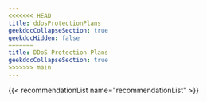 ```yaml
---
<<<<<<< HEAD
title: ddosProtectionPlans
geekdocCollapseSection: true
geekdocHidden: false
=======
title: DDoS Protection Plans
geekdocCollapseSection: true
>>>>>>> main
---
```


{{< recommendationList name="recommendationList" >}}
